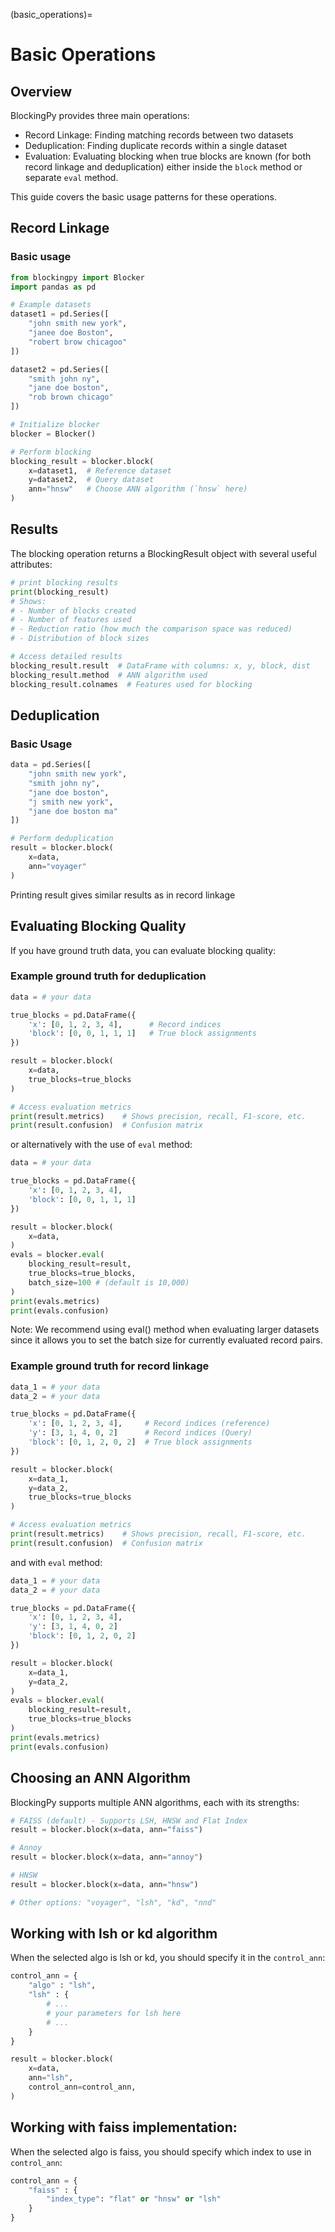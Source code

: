 (basic_operations)=
# Basic Operations

## Overview

BlockingPy provides three main operations:

- Record Linkage: Finding matching records between two datasets
- Deduplication: Finding duplicate records within a single dataset
- Evaluation: Evaluating blocking when true blocks are known (for both record linkage and deduplication) either inside the `block` method or separate `eval` method.

This guide covers the basic usage patterns for these operations.

## Record Linkage

### Basic usage

```python
from blockingpy import Blocker
import pandas as pd

# Example datasets
dataset1 = pd.Series([
    "john smith new york",
    "janee doe Boston",
    "robert brow chicagoo"
])

dataset2 = pd.Series([
    "smith john ny",
    "jane doe boston",
    "rob brown chicago"
])

# Initialize blocker
blocker = Blocker()

# Perform blocking
blocking_result = blocker.block(
    x=dataset1,  # Reference dataset
    y=dataset2,  # Query dataset
    ann="hnsw"   # Choose ANN algorithm (`hnsw` here)
)
```

## Results

The blocking operation returns a BlockingResult object with several useful attributes:

```python
# print blocking results
print(blocking_result)
# Shows:
# - Number of blocks created
# - Number of features used
# - Reduction ratio (how much the comparison space was reduced)
# - Distribution of block sizes

# Access detailed results
blocking_result.result  # DataFrame with columns: x, y, block, dist
blocking_result.method  # ANN algorithm used
blocking_result.colnames  # Features used for blocking
```

## Deduplication

### Basic Usage

```python
data = pd.Series([
    "john smith new york",
    "smith john ny",
    "jane doe boston",
    "j smith new york",
    "jane doe boston ma"
])

# Perform deduplication
result = blocker.block(
    x=data,
    ann="voyager"
)
```

Printing result gives similar results as in record linkage

## Evaluating Blocking Quality

If you have ground truth data, you can evaluate blocking quality: 

### Example ground truth for deduplication

```python
data = # your data

true_blocks = pd.DataFrame({
    'x': [0, 1, 2, 3, 4],      # Record indices
    'block': [0, 0, 1, 1, 1]   # True block assignments
})

result = blocker.block(
    x=data,
    true_blocks=true_blocks
)

# Access evaluation metrics
print(result.metrics)    # Shows precision, recall, F1-score, etc.
print(result.confusion)  # Confusion matrix
```
or alternatively with the use of `eval` method:

```python
data = # your data

true_blocks = pd.DataFrame({
    'x': [0, 1, 2, 3, 4],  
    'block': [0, 0, 1, 1, 1]   
})

result = blocker.block(
    x=data,
)
evals = blocker.eval(
    blocking_result=result,
    true_blocks=true_blocks,
    batch_size=100 # (default is 10,000)
)
print(evals.metrics)
print(evals.confusion) 
```

Note: We recommend using eval() method when evaluating larger datasets since it allows you to set the batch size for currently evaluated record pairs.

### Example ground truth for record linkage

```python
data_1 = # your data
data_2 = # your data

true_blocks = pd.DataFrame({
    'x': [0, 1, 2, 3, 4],     # Record indices (reference)
    'y': [3, 1, 4, 0, 2]      # Record indices (Query) 
    'block': [0, 1, 2, 0, 2]  # True block assignments
})

result = blocker.block(
    x=data_1,
    y=data_2,
    true_blocks=true_blocks
)

# Access evaluation metrics
print(result.metrics)    # Shows precision, recall, F1-score, etc.
print(result.confusion)  # Confusion matrix
```
and with `eval` method:

```python
data_1 = # your data
data_2 = # your data

true_blocks = pd.DataFrame({
    'x': [0, 1, 2, 3, 4],    
    'y': [3, 1, 4, 0, 2]     
    'block': [0, 1, 2, 0, 2]  
})

result = blocker.block(
    x=data_1,
    y=data_2,
)
evals = blocker.eval(
    blocking_result=result,
    true_blocks=true_blocks
)
print(evals.metrics) 
print(evals.confusion) 
```

## Choosing an ANN Algorithm

BlockingPy supports multiple ANN algorithms, each with its strengths:

```python
# FAISS (default) - Supports LSH, HNSW and Flat Index
result = blocker.block(x=data, ann="faiss")

# Annoy
result = blocker.block(x=data, ann="annoy")

# HNSW
result = blocker.block(x=data, ann="hnsw")

# Other options: "voyager", "lsh", "kd", "nnd"
```

## Working with lsh or kd algorithm

When the selected algo is lsh or kd, you should specify it in the `control_ann`:

```python
control_ann = {
    "algo" : "lsh",
    "lsh" : {
        # ...
        # your parameters for lsh here
        # ...
    }
}

result = blocker.block(
    x=data,
    ann="lsh",
    control_ann=control_ann,
)
```

## Working with faiss implementation:

When the selected algo is faiss, you should specify which index to use in `control_ann`:

```python
control_ann = {
    "faiss" : {
        "index_type": "flat" or "hnsw" or "lsh"
    }
}
```
